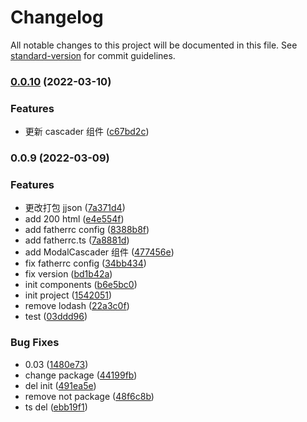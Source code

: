 # Changelog

All notable changes to this project will be documented in this file. See [standard-version](https://github.com/conventional-changelog/standard-version) for commit guidelines.

### [0.0.10](https://gitlab.huolala.cn/group-van/stone-business/compare/v0.0.9...v0.0.10) (2022-03-10)

### Features

- 更新 cascader 组件 ([c67bd2c](https://gitlab.huolala.cn/group-van/stone-business/commit/c67bd2c69a65632e64c6bcef8fa191be615e3c4d))

### 0.0.9 (2022-03-09)

### Features

- 更改打包 jjson ([7a371d4](https://gitlab.huolala.cn/group-van/stone-business/commit/7a371d48389a828d7657e9e1ce87964cd730cbb9))
- add 200 html ([e4e554f](https://gitlab.huolala.cn/group-van/stone-business/commit/e4e554f1460eba8a6b59ffb6c018ea22ea733635))
- add fatherrc config ([8388b8f](https://gitlab.huolala.cn/group-van/stone-business/commit/8388b8fe16316fa54f14e9fd903386fdd26b6f6f))
- add fatherrc.ts ([7a8881d](https://gitlab.huolala.cn/group-van/stone-business/commit/7a8881d67c4c46138443bef5e1df49cd1a453163))
- add ModalCascader 组件 ([477456e](https://gitlab.huolala.cn/group-van/stone-business/commit/477456e58d8fa4af0d1b5343f220d994e3dc9118))
- fix fatherrc config ([34bb434](https://gitlab.huolala.cn/group-van/stone-business/commit/34bb434de368b3322dd6a6e0d6e0e717ee471e0d))
- fix version ([bd1b42a](https://gitlab.huolala.cn/group-van/stone-business/commit/bd1b42a9e617df2a1de8fe972e0c3552ec872e28))
- init components ([b6e5bc0](https://gitlab.huolala.cn/group-van/stone-business/commit/b6e5bc0d9a1055fbf5bb95ec8e20f5af918aedfb))
- init project ([1542051](https://gitlab.huolala.cn/group-van/stone-business/commit/1542051452ba1c102baeb5e99f113d5d820efb4a))
- remove lodash ([22a3c0f](https://gitlab.huolala.cn/group-van/stone-business/commit/22a3c0f3c4d947ab2e8637620aa78a232b93a7c9))
- test ([03ddd96](https://gitlab.huolala.cn/group-van/stone-business/commit/03ddd964b28ce66de6d82fa964ba6a0ce010912c))

### Bug Fixes

- 0.03 ([1480e73](https://gitlab.huolala.cn/group-van/stone-business/commit/1480e73646501707e3436f800eedbb3596960707))
- change package ([44199fb](https://gitlab.huolala.cn/group-van/stone-business/commit/44199fb24a95c26acfd7a5c6098c8c2c98f6c6ac))
- del init ([491ea5e](https://gitlab.huolala.cn/group-van/stone-business/commit/491ea5edf148e90defdee209d914ac4335d6a58f))
- remove not package ([48f6c8b](https://gitlab.huolala.cn/group-van/stone-business/commit/48f6c8b6da481a620993aacee09e4ff8af271e8b))
- ts del ([ebb19f1](https://gitlab.huolala.cn/group-van/stone-business/commit/ebb19f121c3a7c8d6a95b91e9a1535e61e90246a))
